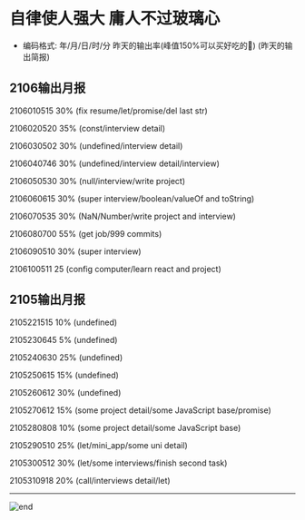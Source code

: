 
# **自律使人强大 庸人不过玻璃心**
- 编码格式: 年/月/日/时/分 昨天的输出率(峰值150%可以买好吃的🍖) (昨天的输出简报)

## 2106输出月报

2106010515 30% (fix resume/let/promise/del last str)

2106020520 35% (const/interview detail)

2106030502 30% (undefined/interview detail)

2106040746 30% (undefined/interview detail/interview)

2106050530 30% (null/interview/write project)

2106060615 30% (super interview/boolean/valueOf and toString)

2106070535 30% (NaN/Number/write project and interview)

2106080700 55% (get job/999 commits)

2106090510 30% (super interview)

2106100511 25 (config computer/learn react and project)













## 2105输出月报

2105221515 10% (undefined)

2105230645 5% (undefined)

2105240630 25% (undefined)

2105250615 15% (undefined)

2105260612 30% (undefined)

2105270612 15% (some project detail/some JavaScript base/promise)

2105280808 10% (some project detail/some JavaScript base)

2105290510 25% (let/mini_app/some uni detail)

2105300512 30% (let/some interviews/finish second task)

2105310918 20% (call/interviews detail/let)

------
![end](https://gitee.com/techpang/img_emoji_libs/raw/master/img_bed/markdown_images/end.jpg '富婆加我吧不想努力了')
